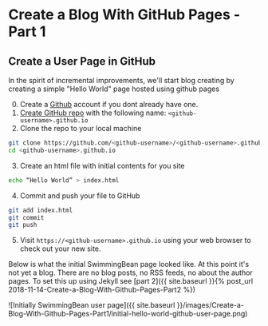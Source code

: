 # Create a Blog With GitHub Pages - Part 1
## Create a User Page in GitHub

In the spirit of incremental improvements, we'll start blog creating by creating
 a simple "Hello World" page hosted using github pages

0. Create a [Github](https://github.com/) account if you dont already have one.
1. [Create GitHub repo](https://help.github.com/articles/create-a-repo/) with the following name: `<github-username>.github.io`
2. Clone the repo to your local machine
```bash
git clone https://github.com/<github-username>/<github-username>.github.io.git
cd <github-username>.github.io
```
3. Create an html file with initial contents for you site
```bash
echo “Hello World” > index.html
```
4. Commit and push your file to GitHub
```bash
git add index.html
git commit
git push
```
5. Visit `https://<github-username>.github.io` using your web browser to check out your new site.

Below is what the initial SwimmingBean page looked like. At this point it's not yet a blog. There are no blog posts, no RSS feeds, no
about the author pages. To set this up using Jekyll see [part 2]({{ site.baseurl }}{% post_url 2018-11-14-Create-a-Blog-With-Github-Pages-Part2 %})

![Initially SwimmingBean user page]({{ site.baseurl }}/images/Create-a-Blog-With-Github-Pages-Part1/initial-hello-world-github-user-page.png)

